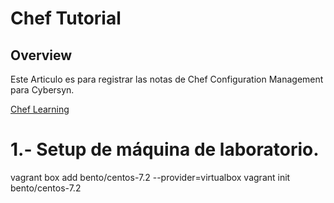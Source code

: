 # Chef Tutorial

## Overview

Este Articulo es para registrar las notas de Chef Configuration Management para 
Cybersyn.

[Chef Learning](https://learn.chef.io/tutorials/learn-the-basics/rhel/virtualbox/set-up-a-machine-to-manage/)

# 1.- Setup de máquina de laboratorio.

vagrant box add bento/centos-7.2 --provider=virtualbox
vagrant init bento/centos-7.2





